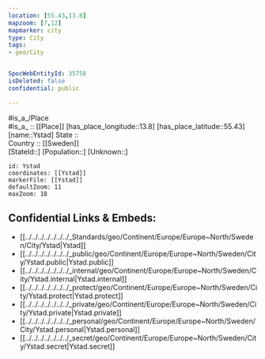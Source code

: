 ```yaml
---
location: [55.43,13.8] 
mapzoom: [7,12] 
mapmarker: city 
type: City
tags:
- geo/City


SpocWebEntityId: 35758
isDeleted: false
confidential: public

---
```

#is_a_/Place  
#is_a_ :: [[Place]] 
[has_place_longitude::13.8] 
[has_place_latitude::55.43] 
[name::Ystad] 
State ::  
Country :: [[Sweden]]  
[StateId::] 
[Population::] 
[Unknown::] 


```leaflet
id: Ystad
coordinates: [[Ystad]] 
markerFile: [[Ystad]] 
defaultZoom: 11 
maxZoom: 18
```


## Confidential Links & Embeds: 
- [[../../../../../../../_Standards/geo/Continent/Europe/Europe~North/Sweden/City/Ystad|Ystad]] 
- [[../../../../../../../_public/geo/Continent/Europe/Europe~North/Sweden/City/Ystad.public|Ystad.public]] 
- [[../../../../../../../_internal/geo/Continent/Europe/Europe~North/Sweden/City/Ystad.internal|Ystad.internal]] 
- [[../../../../../../../_protect/geo/Continent/Europe/Europe~North/Sweden/City/Ystad.protect|Ystad.protect]] 
- [[../../../../../../../_private/geo/Continent/Europe/Europe~North/Sweden/City/Ystad.private|Ystad.private]] 
- [[../../../../../../../_personal/geo/Continent/Europe/Europe~North/Sweden/City/Ystad.personal|Ystad.personal]] 
- [[../../../../../../../_secret/geo/Continent/Europe/Europe~North/Sweden/City/Ystad.secret|Ystad.secret]] 
